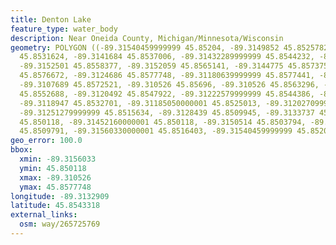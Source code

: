 ```yaml
---
title: Denton Lake
feature_type: water_body
description: Near Oneida County, Michigan/Minnesota/Wisconsin
geometry: POLYGON ((-89.31540459999999 45.85204, -89.3149852 45.8525782, -89.3144112
  45.8531624, -89.3141684 45.8537006, -89.31432289999999 45.8544232, -89.314919 45.8550382,
  -89.3152501 45.8558377, -89.3152059 45.8565141, -89.3144775 45.8573751, -89.3138594
  45.8576672, -89.3124686 45.8577748, -89.31180639999999 45.8577441, -89.3114532 45.8575288,
  -89.3107689 45.8572521, -89.310526 45.85696, -89.310526 45.8563296, -89.31151939999999
  45.8552688, -89.3120492 45.8547922, -89.31222579999999 45.8544386, -89.3120492 45.8541311,
  -89.3118947 45.8532701, -89.31185050000001 45.8525013, -89.31202709999999 45.8519478,
  -89.31251279999999 45.8515634, -89.3128439 45.8509945, -89.3133737 45.8505178, -89.314036
  45.850118, -89.31452160000001 45.850118, -89.3150514 45.8503794, -89.31547089999999
  45.8509791, -89.31560330000001 45.8516403, -89.31540459999999 45.85204))
geo_error: 100.0
bbox:
  xmin: -89.3156033
  ymin: 45.850118
  xmax: -89.310526
  ymax: 45.8577748
longitude: -89.3132909
latitude: 45.8543318
external_links:
  osm: way/265725769
---
```

